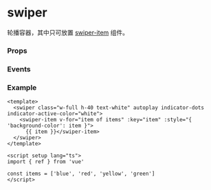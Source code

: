 # swiper

轮播容器，其中只可放置 [swiper-item](./swiper-item) 组件。

### Props

<Props :data="props" />

### Events

<Events :data="events" />

### Example

```vue
<template>
  <swiper class="w-full h-40 text-white" autoplay indicator-dots indicator-active-color="white">
    <swiper-item v-for="item of items" :key="item" :style="{ 'background-color': item }">
      {{ item }}</swiper-item>
  </swiper>
</template>

<script setup lang="ts">
import { ref } from 'vue'

const items = ['blue', 'red', 'yellow', 'green']
</script>
```

<script setup>
const props = [
    {
        name: "indicator-dots", 
        type: "boolean",
        default: "false",
        required: false, 
        desc:"是否显示面板指示器", 
        version: "0.1.0"
    },
    {
        name: "indicator-color", 
        type:"color",
        default: "rgba(0, 0, 0, .3)",
        required: false, 
        desc:"指示器颜色", 
        version: "0.1.0"
    },
    {
        name: "indicator-active-color", 
        type:"color",
        default: "#000",
        required: false, 
        desc:"当前选中的指示器颜色", 
        version: "0.1.0"
    },
     {
        name: "autoplay", 
        type:"boolean",
        default: "false",
        required: false, 
        desc:"是否自动切换", 
        version: "0.1.0"
    },
    {
        name: "current", 
        type:"number",
        default: "0",
        required: false, 
        desc:"当前所在滑块的 index", 
        version: "0.1.0"
    },
    {
        name: "interval", 
        type:"number",
        default: "5000",
        required: false, 
        desc:"自动切换时间间隔", 
        version: "0.1.0"
    },
    {
        name: "duration", 
        type:"number",
        default: "500",
        required: false, 
        desc:"滑动动画时长", 
        version: "0.1.0"
    },
    {
        name: "circular", 
        type:"boolean",
        default: "false",
        required: false, 
        desc:"是否采用衔接滑动", 
        version: "0.1.0"
    },
      {
        name: "vertical", 
        type:"boolean",
        default: "false",
        required: false, 
        desc:"滑动方向是否为纵向", 
        version: "0.1.0"
    },
    {
        name: "previous-margin", 
        type:"string",
        default: `"0px"`,
        required: false, 
        desc:"前边距，可用于露出前一项的一小部分，接受 px", 
        version: "0.1.0"
    },
    {
        name: "next-margin", 
        type:"string",
        default: `"0px"`,
        required: false, 
        desc:"后边距，可用于露出后一项的一小部分，接受 px", 
        version: "0.1.0"
    },
     {
        name: "display-multiple-items", 
        type:"number",
        default: `1`,
        required: false, 
        desc:"同时显示的滑块数量", 
        version: "0.1.0"
    },
     {
        name: "easing-function", 
        type:"string",
        default: "default",
        required: false, 
        desc:"指定 swiper 切换缓动动画类型", 
        version: "0.1.0",
        types: [
            {type: "default", desc: "默认"},
            {type: "linear", desc: "线性"},
            {type: "easeInCubic", desc: "缓入"},
            {type: "easeOutCubic", desc: "缓出"},
            {type: "easeInOutCubic", desc: "缓入缓出"}
        ]
    },
]

const events = [
    {
        name: "change", 
        desc:"每一页轮播结束后触发", 
        event:"{ current: number, source: 'autoplay' | 'touch' | '' }",
        version: "0.1.0"
    },
]
</script>
